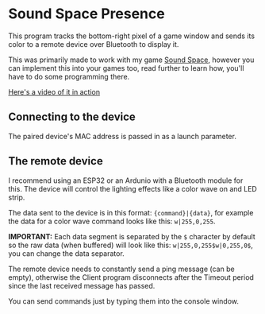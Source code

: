 # Sound Space Presence
This program tracks the bottom-right pixel of a game window and sends its color to a remote device over Bluetooth to display it.

This was primarily made to work with my game [Sound Space](https://www.roblox.com/games/2677609345/Sound-Space), however you can implement this into your games too, read further to learn how, you'll have to do some programming there.

[Here's a video of it in action](https://www.youtube.com/watch?v=rbYCVzi9IPo&t=45s&ab_channel=Morphox)

## Connecting to the device
The paired device's MAC address is passed in as a launch parameter.

## The remote device
I recommend using an ESP32 or an Ardunio with a Bluetooth module for this. The device will control the lighting effects like a color wave on and LED strip.

The data sent to the device is in this format: ``{command}|{data}``, for example the data for a color wave command looks like this: ``w|255,0,255``.

**IMPORTANT:** Each data segment is separated by the ``$`` character by default so the raw data (when buffered) will look like this: ``w|255,0,255$w|0,255,0$``, you can change the data separator.

The remote device needs to constantly send a ping message (can be empty), otherwise the Client program disconnects after the Timeout period since the last received message has passed.

You can send commands just by typing them into the console window.
